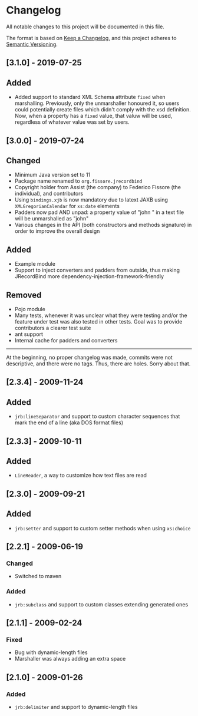 # Changelog
All notable changes to this project will be documented in this file.

The format is based on [Keep a Changelog](https://keepachangelog.com/en/1.0.0/),
and this project adheres to [Semantic Versioning](https://semver.org/spec/v2.0.0.html).

## [3.1.0] - 2019-07-25
## Added
- Added support to standard XML Schema attribute `fixed` when marshalling. Previously, only the unmarshaller honoured it, so users could potentially create files which didn't comply
with the xsd definition. Now, when a property has a `fixed` value, that valuw will be used, regardless of whatever value was set by users. 

## [3.0.0] - 2019-07-24
## Changed
- Minimum Java version set to 11
- Package name renamed to `org.fissore.jrecordbind`
- Copyright holder from Assist (the company) to Federico Fissore (the individual), and contributors
- Using `bindings.xjb` is now mandatory due to latext JAXB using `XMLGregorianCalendar` for `xs:date` elements
- Padders now pad AND unpad: a property value of "john   " in a text file will be unmarshalled as "john"
- Various changes in the API (both constructors and methods signature) in order to improve the overall design
## Added
- Example module
- Support to inject converters and padders from outside, thus making JRecordBind more dependency-injection-framework-friendly
## Removed
- Pojo module
- Many tests, whenever it was unclear what they were testing and/or the feature under test was also tested in other tests. Goal was to provide contributors a clearer test suite
- ant support
- Internal cache for padders and converters

- - -
At the beginning, no proper changelog was made, commits were not descriptive, and there were no tags. Thus, there are holes. Sorry about that.

## [2.3.4] - 2009-11-24
## Added
- `jrb:lineSeparator` and support to custom character sequences that mark the end of a line (aka DOS format files)

## [2.3.3] - 2009-10-11
## Added
- `LineReader`, a way to customize how text files are read

## [2.3.0] - 2009-09-21
## Added
- `jrb:setter` and support to custom setter methods when using `xs:choice`

## [2.2.1] - 2009-06-19
### Changed
- Switched to maven
### Added
- `jrb:subclass` and support to custom classes extending generated ones

## [2.1.1] - 2009-02-24
### Fixed
- Bug with dynamic-length files
- Marshaller was always adding an extra space

## [2.1.0] - 2009-01-26
### Added
- `jrb:delimiter` and support to dynamic-length files
